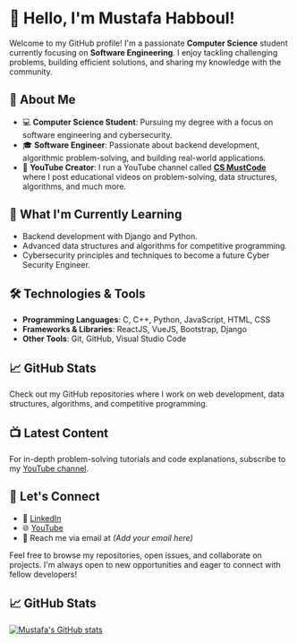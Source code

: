 # 👋 Hello, I'm Mustafa Habboul!

Welcome to my GitHub profile! I'm a passionate **Computer Science** student currently focusing on **Software Engineering**. I enjoy tackling challenging problems, building efficient solutions, and sharing my knowledge with the community.

## 🚀 About Me

- 💻 **Computer Science Student**: Pursuing my degree with a focus on software engineering and cybersecurity.
- 🎓 **Software Engineer**: Passionate about backend development, algorithmic problem-solving, and building real-world applications.
- 🎥 **YouTube Creator**: I run a YouTube channel called [**CS MustCode**](https://www.youtube.com/@CS_Mustcode) where I post educational videos on problem-solving, data structures, algorithms, and much more.

## 🌱 What I'm Currently Learning

- Backend development with Django and Python.
- Advanced data structures and algorithms for competitive programming.
- Cybersecurity principles and techniques to become a future Cyber Security Engineer.

## 🛠️ Technologies & Tools

- **Programming Languages**: C, C++, Python, JavaScript, HTML, CSS
- **Frameworks & Libraries**: ReactJS, VueJS, Bootstrap, Django
- **Other Tools**: Git, GitHub, Visual Studio Code

## 📈 GitHub Stats

Check out my GitHub repositories where I work on web development, data structures, algorithms, and competitive programming.

## 📺 Latest Content

For in-depth problem-solving tutorials and code explanations, subscribe to my [YouTube channel](https://www.youtube.com/@CS_Mustcode). 

## 🤝 Let's Connect

- 💼 [LinkedIn](https://www.linkedin.com/in/must-codeq-423394268/)
- 🌐 [YouTube](https://www.youtube.com/@CS_Mustcode)
- 📧 Reach me via email at *(Add your email here)*

Feel free to browse my repositories, open issues, and collaborate on projects. I'm always open to new opportunities and eager to connect with fellow developers!
## 📈 GitHub Stats

[![Mustafa's GitHub stats](https://github-readme-stats.vercel.app/api?username=MustcodeQ)](https://github.com/anuraghazra/github-readme-stats)
